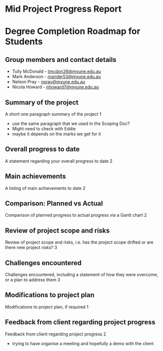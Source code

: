 # Mid Project Progress Report

# Degree Completion Roadmap for Students

## Group members and contact details

* Tully McDonald - tmcdon26@myune.edu.au
* Mark Anderson - mander53@myune.edu.au
* Nelson Pray - npray@myune.edu.au
* Nicola Howard - nhoward7@myune.edu.au

## Summary of the project
A short one paragraph summary of the project	1

- use the same paragraph that we used in the Scoping Doc? 
- Might need to check with Eddie
- maybe it depends on the marks we get for it

## Overall progress to date
A statement regarding your overall progress to date	2

## Main achievements
A listing of main achievements to date	2

## Comparison: Planned vs Actual
Comparison of planned progress to actual progress via a Gantt chart	2

## Review of project scope and risks
Review of project scope and risks, i.e. has the project scope drifted or are there new project risks?	3

## Challenges encountered
Challenges encountered, including a statement of how they were overcome, or a plan to address them	3

## Modifications to project plan
Modifications to project plan, if required	1

## Feedback from client regarding project progress
Feedback from client regarding project progress	2
- trying to have organise a meeting and hopefully a demo with the client
